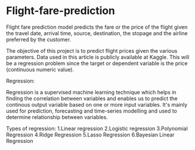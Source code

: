 # Flight-fare-prediction

Flight fare prediction model predicts the fare or the price of the flight given the travel date, arrival time, source, destination, the stopage and the airline preferred by the customer.

The objective of this project is to predict flight prices given the various parameters. Data used in this article is publicly available at Kaggle. This will be a regression problem since the target or dependent variable is the price (continuous numeric value).

Regression:

Regression is a supervised machine learning technique which helps in finding the correlation between variables and enables us to predict the continous output variable based on one or more input variables. It's mainly used for prediction, forecasting and time-series modelling and used to determine relationship between variables.

Types of regression:
1.Linear regression
2.Logistic regression
3.Polynomial Regression
4.Ridge Regression
5.Lasso Regression
6.Bayesian Linear Regression
